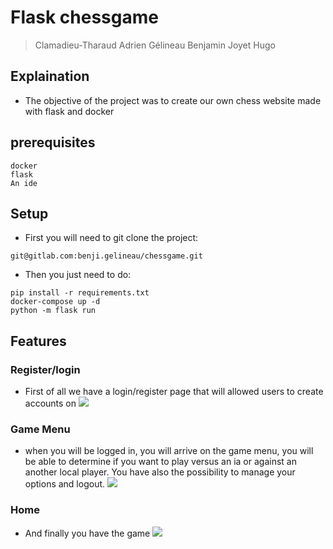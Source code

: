 # Flask chessgame

> Clamadieu-Tharaud Adrien
> Gélineau Benjamin
> Joyet Hugo

## Explaination

- The objective of the project was to create our own chess website made with flask and docker

## prerequisites

```
docker
flask
An ide
```

## Setup

- First you will need to git clone the project:

```
git@gitlab.com:benji.gelineau/chessgame.git
```

- Then you just need to do:

```
pip install -r requirements.txt
docker-compose up -d
python -m flask run
```

## Features

### Register/login

- First of all we have a login/register page that will allowed users to create accounts on
  ![](https://i.imgur.com/zdlNJOJ.png)

### Game Menu

- when you will be logged in, you will arrive on the game menu, you will be able to determine if you want to play versus an ia or against an another local player. You have also the possibility to manage your options and logout.
  ![](https://i.imgur.com/csS8UOq.png)

### Home

- And finally you have the game
  ![](https://i.imgur.com/zyBxvaR.png)

